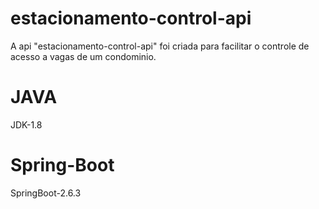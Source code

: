 # estacionamento-control-api
A api "estacionamento-control-api" foi criada para facilitar o controle de acesso a vagas de um condominio.

# JAVA

JDK-1.8

# Spring-Boot

SpringBoot-2.6.3




